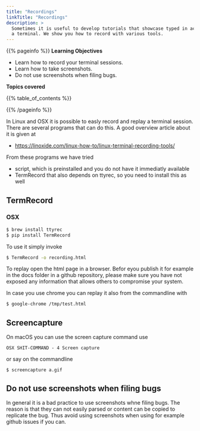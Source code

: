 ```yaml
---
title: "Recordings"
linkTitle: "Recordings"
description: >
  Sometimes it is useful to develop tutorials that showcase typed in actions on
  a terminal. We show you how to record with various tools.
---
```



{{% pageinfo %}}
**Learning Objectives**

* Learn how to record your terminal sessions.
* Learn how to take screenshots.
* Do not use screenshots when filing bugs.

**Topics covered**

{{% table_of_contents %}}

{{% /pageinfo %}}

In Linux and OSX it is possible to easly record and replay a terminal session.
There are several programs that can do this. A good overview article about it is given at

* <https://linoxide.com/linux-how-to/linux-terminal-recording-tools/>

From these programs we have tried

* script, which is preinstalled and you do not have it immediatly available
* TermRecord that also depends on ttyrec, so you need to install this as well


## TermRecord

### OSX

```bash
$ brew install ttyrec
$ pip install TermRecord
```

To use it simply invoke

```bash
$ TermRecord -o recording.html
```

To replay open the html page in a browser. Befor eyou publish it for example in
the docs folder in a github repository, please make sure you have not exposed
any information that allows others to compromise your system.

In case you use chrome you can replay it also from the commandline with

```bash
$ google-chrome /tmp/test.html
```

## Screencapture

On macOS you can use the screen capture command use

```OSX SHIT-COMMAND - 4 Screen capture```

or say on the commandline 

```
$ screencapture a.gif
```

## Do not use screenshots when filing bugs

In general it is a bad practice to use screenshots whne filing bugs. The reason
is that they can not easily parsed or content can be copied to replicate the bug.
Thus avoid using screenshots when using for example github issues if you can.
